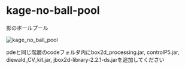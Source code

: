 # kage-no-ball-pool
影のボールプール

![kage_no_ball_pool](C:\Users\Daisuke\Documents\GitHub\kage-no-ball-pool\kage_no_ball_pool.gif)

pdeと同じ階層のcodeフォルダ内にbox2d_processing.jar, controlP5.jar, diewald_CV_kit.jar, jbox2d-library-2.2.1-ds.jarを追加してください